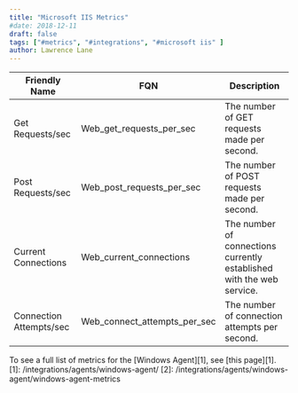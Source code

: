 ```yaml
---
title: "Microsoft IIS Metrics"
#date: 2018-12-11
draft: false
tags: ["#metrics", "#integrations", "#microsoft iis" ]
author: Lawrence Lane
---
```

| Friendly Name           | FQN                          | Description                                                           |
|-------------------------|------------------------------|-----------------------------------------------------------------------|
| Get Requests/sec        | Web_get_requests_per_sec     | The number of GET requests made per second.                           |
| Post Requests/sec       | Web_post_requests_per_sec    | The number of POST requests made per second.                          |
| Current Connections     | Web_current_connections      | The number of connections currently established with the web service. |
| Connection Attempts/sec | Web_connect_attempts_per_sec | The number of connection attempts per second.                         |

To see a full list of metrics for the [Windows Agent][1], see [this page][1].
[1]: /integrations/agents/windows-agent/
[2]: /integrations/agents/windows-agent/windows-agent-metrics
